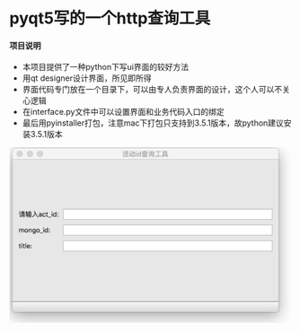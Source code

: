 # pyqt5写的一个http查询工具

#### 项目说明

- 本项目提供了一种python下写ui界面的较好方法
- 用qt designer设计界面，所见即所得
- 界面代码专门放在一个目录下，可以由专人负责界面的设计，这个人可以不关心逻辑
- 在interface.py文件中可以设置界面和业务代码入口的绑定
- 最后用pyinstaller打包，注意mac下打包只支持到3.5.1版本，故python建议安装3.5.1版本

![效果图](https://github.com/cc3213252/actquery/raw/master/src/mainwindow.png)